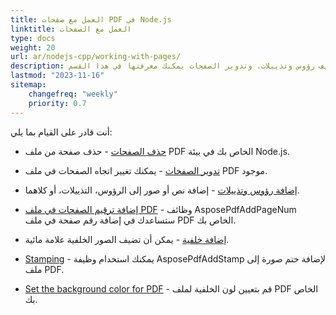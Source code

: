 ```yaml
---
title: العمل مع صفحات PDF في Node.js
linktitle: العمل مع الصفحات
type: docs
weight: 20
url: ar/nodejs-cpp/working-with-pages/
description: كيف تضيف صفحات، تضيف رؤوس وتذييلات، وتدوير الصفحات يمكنك معرفتها في هذا القسم. Aspose.PDF ل Node.js عبر C++ يشرح لك جميع التفاصيل حول هذا الموضوع.
lastmod: "2023-11-16"
sitemap:
    changefreq: "weekly"
    priority: 0.7
---
```


أنت قادر على القيام بما يلي:

- [حذف الصفحات](/pdf/nodejs-cpp/delete-pages/) - حذف صفحة من ملف PDF الخاص بك في بيئة Node.js.
- [تدوير الصفحات](/pdf/nodejs-cpp/rotate-pages/) - يمكنك تغيير اتجاه الصفحات في ملف PDF موجود.
- [إضافة رؤوس وتذييلات](/pdf/nodejs-cpp/add-headers-and-footers-of-pdf-file/) - إضافة نص أو صور إلى الرؤوس، التذييلات، أو كلاهما.
- [إضافة ترقيم الصفحات في ملف PDF](/pdf/nodejs-cpp/add-page-number/) - وظائف AsposePdfAddPageNum ستساعدك في إضافة رقم صفحة في ملف PDF الخاص بك.

- [إضافة خلفية](/pdf/nodejs-cpp/add-background/) - يمكن أن تضيف الصور الخلفية علامة مائية.
- [Stamping](/pdf/nodejs-cpp/stamping/) - يمكنك استخدام وظيفة AsposePdfAddStamp لإضافة ختم صورة إلى ملف PDF.
- [Set the background color for PDF](/pdf/nodejs-cpp/set-background-color/) - قم بتعيين لون الخلفية لملف PDF الخاص بك.
